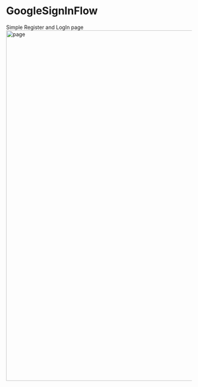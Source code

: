 # GoogleSignInFlow

Simple Register and LogIn page
<img width="949" alt="page" src="https://github.com/user-attachments/assets/34dbf927-57cb-499a-8c41-0990a231ebbe">
